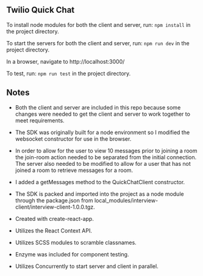 ## Twilio Quick Chat

To install node modules for both the client and server, run:
`npm install`
in the project directory.

To start the servers for both the client and server, run:
`npm run dev`
in the project directory.

In a browser, navigate to http://localhost:3000/

To test, run:
`npm run test`
in the project directory.

## Notes

* Both the client and server are included in this repo because some changes were needed to get the client and server to work together to meet requirements.

* The SDK was originally built for a node environment so I modified the websocket constructor for use in the browser.

* In order to allow for the user to view 10 messages prior to joining a room the join-room action needed to be separated from the initial connection. The server also needed to be modified to allow for a user that has not joined a room to retrieve messages for a room.

* I added a getMessages method to the QuickChatClient constructor.

* The SDK is packed and imported into the project as a node module through the package.json from local_modules/interview-client/interview-client-1.0.0.tgz. 

* Created with create-react-app.

* Utilizes the React Context API.

* Utilizes SCSS modules to scramble classnames.

* Enzyme was included for component testing.

* Utilizes Concurrently to start server and client in parallel.